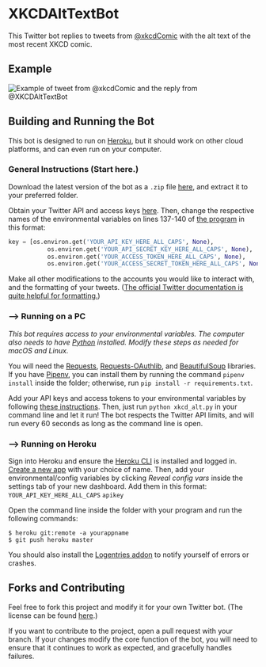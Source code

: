 # XKCDAltTextBot

This Twitter bot replies to tweets from [@xkcdComic](https://twitter.com/xkcdComic) with the alt text of the most recent XKCD comic.

## Example

![Example of tweet from @xkcdComic and the reply from @XKCDAltTextBot](https://i.imgur.com/11PR1gm.png)

## Building and Running the Bot

This bot is designed to run on [Heroku](https://www.heroku.com/), but it should work on other cloud platforms, and can even run on your computer.

### General Instructions (Start here.)

Download the latest version of the bot as a ```.zip``` file [here](https://github.com/cam-rod/XKCDAltTextBot/releases/latest), and extract it to your preferred folder.

Obtain your Twitter API and access keys [here](https://developer.twitter.com). Then, change the respective names of the environmental variables on lines 137-140 of [the program](xkcd_alt.py) in this format:

```python
key = [os.environ.get('YOUR_API_KEY_HERE_ALL_CAPS', None),
           os.environ.get('YOUR_API_SECRET_KEY_HERE_ALL_CAPS', None),
           os.environ.get('YOUR_ACCESS_TOKEN_HERE_ALL_CAPS', None),
           os.environ.get('YOUR_ACCESS_SECRET_TOKEN_HERE_ALL_CAPS', None)]
```

Make all other modifications to the accounts you would like to interact with, and the formatting of your tweets. ([The official Twitter documentation is quite helpful for formatting.](https://developer.twitter.com/en/docs))

### --> Running on a PC

*This bot requires access to your environmental variables. The computer also needs to have [Python](https://www.python.org/) installed. Modify these steps as needed for macOS and Linux.*

You will need the [Requests](http://www.python-requests.org/en/latest/), [Requests-OAuthlib](https://requests-oauthlib.readthedocs.io/en/latest/), and [BeautifulSoup](https://www.crummy.com/software/BeautifulSoup/) libraries. If you have [Pipenv](https://pipenv.readthedocs.io/en/latest/), you can install them by running the command ```pipenv install``` inside the folder; otherwise, run ```pip install -r requirements.txt```.

Add your API keys and access tokens to your environmental variables by following [these instructions](https://java.com/en/download/help/path.xml). Then, just run ```python xkcd_alt.py``` in your command line and let it run! The bot respects the Twitter API limits, and will run every 60 seconds as long as the command line is open.

### --> Running on Heroku

Sign into Heroku and ensure the [Heroku CLI](https://devcenter.heroku.com/articles/heroku-cli) is installed and logged in. [Create a new app](https://dashboard.heroku.com/new-app) with your choice of name. Then, add your environmental/config variables by clicking *Reveal config vars* inside the settings tab of your new dashboard. Add them in this format: ```YOUR_API_KEY_HERE_ALL_CAPS``` ```apikey```

Open the command line inside the folder with your program and run the following commands:

```console
$ heroku git:remote -a yourappname
$ git push heroku master
```

You should also install the [Logentries addon](https://elements.heroku.com/addons/logentries) to notify yourself of errors or crashes.

## Forks and Contributing

Feel free to fork this project and modify it for your own Twitter bot. (The license can be found [here](LICENSE).)

If you want to contribute to the project, open a pull request with your branch. If your changes modify the core function of the bot, you will need to ensure that it continues to work as expected, and gracefully handles failures.
